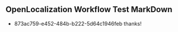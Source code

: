 ## OpenLocalization Workflow Test MarkDown
* 873ac759-e452-484b-b222-5d64c1946feb thanks!

<!--HONumber=Aug16_HO4-->


